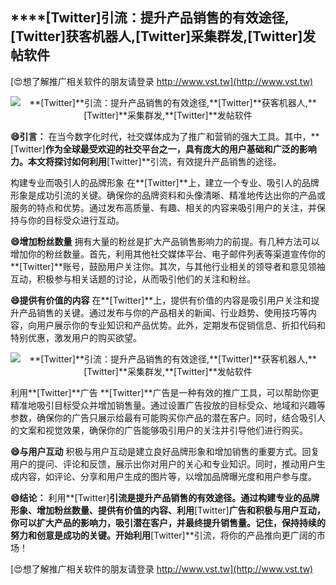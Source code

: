 ## ****[Twitter]**引流：提升产品销售的有效途径,**[Twitter]**获客机器人,**[Twitter]**采集群发,**[Twitter]**发帖软件**

[😍想了解推广相关软件的朋友请登录 http://www.vst.tw](http://www.vst.tw)

 <center><img src="https://vst.tw/MP4/tuiguang/png/4.png" alt="**[Twitter]**引流：提升产品销售的有效途径,**[Twitter]**获客机器人,**[Twitter]**采集群发,**[Twitter]**发帖软件"></center>

**😄引言：**
在当今数字化时代，社交媒体成为了推广和营销的强大工具。其中，**[Twitter]**作为全球最受欢迎的社交平台之一，具有庞大的用户基础和广泛的影响力。本文将探讨如何利用**[Twitter]**引流，有效提升产品销售的途径。

构建专业而吸引人的品牌形象
在**[Twitter]**上，建立一个专业、吸引人的品牌形象是成功引流的关键。确保你的品牌资料和头像清晰、精准地传达出你的产品或服务的特点和优势。通过发布高质量、有趣、相关的内容来吸引用户的关注，并保持与你的目标受众进行互动。

**😄增加粉丝数量**
拥有大量的粉丝是扩大产品销售影响力的前提。有几种方法可以增加你的粉丝数量。首先，利用其他社交媒体平台、电子邮件列表等渠道宣传你的**[Twitter]**账号，鼓励用户关注你。其次，与其他行业相关的领导者和意见领袖互动，积极参与相关话题的讨论，从而吸引他们的关注和粉丝。

**😄提供有价值的内容**
在**[Twitter]**上，提供有价值的内容是吸引用户关注和提升产品销售的关键。通过发布与你的产品相关的新闻、行业趋势、使用技巧等内容，向用户展示你的专业知识和产品优势。此外，定期发布促销信息、折扣代码和特别优惠，激发用户的购买欲望。

 <center><img src="https://vst.tw/MP4/tuiguang/png/1.png" alt="**[Twitter]**引流：提升产品销售的有效途径,**[Twitter]**获客机器人,**[Twitter]**采集群发,**[Twitter]**发帖软件"></center>

利用**[Twitter]**广告
**[Twitter]**广告是一种有效的推广工具，可以帮助你更精准地吸引目标受众并增加销售量。通过设置广告投放的目标受众、地域和兴趣等参数，确保你的广告只展示给最有可能购买你产品的潜在客户。同时，结合吸引人的文案和视觉效果，确保你的广告能够吸引用户的关注并引导他们进行购买。

**😄与用户互动**
积极与用户互动是建立良好品牌形象和增加销售的重要方式。回复用户的提问、评论和反馈，展示出你对用户的关心和专业知识。同时，推动用户生成内容，如评论、分享和用户生成的图片等，以增加品牌曝光度和用户参与度。

**😄结论：**
利用**[Twitter]**引流是提升产品销售的有效途径。通过构建专业的品牌形象、增加粉丝数量、提供有价值的内容、利用**[Twitter]**广告和积极与用户互动，你可以扩大产品的影响力，吸引潜在客户，并最终提升销售量。记住，保持持续的努力和创意是成功的关键。开始利用**[Twitter]**引流，将你的产品推向更广阔的市场！

[😍想了解推广相关软件的朋友请登录 http://www.vst.tw](http://www.vst.tw)



